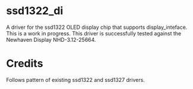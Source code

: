 # ssd1322_di
A driver for the ssd1322 OLED display chip that supports display_inteface. This is a work in progress.
This driver is successfully tested against the Newhaven Display NHD-3.12-25664.

# Credits
Follows pattern of existing ssd1322 and ssd1327 drivers.
